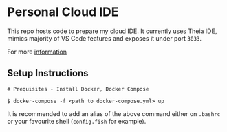 # Personal Cloud IDE

This repo hosts code to prepare my cloud IDE. It currently uses Theia IDE, mimics majority of VS Code features and exposes it under port `3033`.

For more [information](https://www.theia-ide.org/)

## Setup Instructions

```
# Prequisites - Install Docker, Docker Compose

$ docker-compose -f <path to docker-compose.yml> up 

```

It is recommended to add an alias of the above command either on `.bashrc` or your favourite shell (`config.fish` for example).

